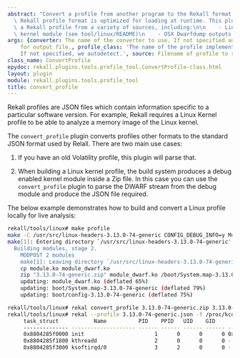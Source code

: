 ```yaml
---
abstract: "Convert a profile from another program to the Rekall format.\n\n    The\
  \ Rekall profile format is optimized for loading at runtime. This plugin\n    produces\
  \ a Rekall profile from a variety of sources, including:\n\n    - Linux debug compiled\
  \ kernel module (see tool/linux/README)\n    - OSX Dwarfdump outputs.\n    "
args: {converter: The name of the converter to use. If not specified autoguess., out_file: Path
    for output file., profile_class: 'The name of the profile implementation to specify.
    If not specified, we autodetect.', source: Filename of profile to read.}
class_name: ConvertProfile
epydoc: rekall.plugins.tools.profile_tool.ConvertProfile-class.html
layout: plugin
module: rekall.plugins.tools.profile_tool
title: convert_profile
---
```


Rekall profiles are JSON files which contain information specific to a
particular software version. For example, Rekall requires a Linux Kernel profile
to be able to analyze a memory image of the Linux kernel.

The `convert_profile` plugin converts profiles other formats to the standard
JSON format used by Relall. There are two main use cases:

1. If you have an old Volatility profile, this plugin will parse that.

2. When building a Linux kernel profile, the build system produces a debug
   enabled kernel module inside a Zip file. In this case you can use the
   `convert_profile` plugin to parse the DWARF stream from the debug module and
   produce the JSON file required.


The below example demonstrates how to build and convert a Linux profile locally
for live analysis:

```sh
rekall/tools/linux# make profile
make -C /usr/src/linux-headers-3.13.0-74-generic CONFIG_DEBUG_INFO=y M=`pwd` modules
make[1]: Entering directory `/usr/src/linux-headers-3.13.0-74-generic'
  Building modules, stage 2.
    MODPOST 2 modules
    make[1]: Leaving directory `/usr/src/linux-headers-3.13.0-74-generic'
    cp module.ko module_dwarf.ko
    zip "3.13.0-74-generic.zip" module_dwarf.ko /boot/System.map-3.13.0-74-generic /boot/config-3.13.0-74-generic
    updating: module_dwarf.ko (deflated 65%)
    updating: boot/System.map-3.13.0-74-generic (deflated 79%)
    updating: boot/config-3.13.0-74-generic (deflated 75%)

rekall/tools/linux# rekal convert_profile 3.13.0-74-generic.zip 3.13.0-74-generic.json
rekall/tools/linux# rekal --profile 3.13.0-74-generic.json -f /proc/kcore pslist
     task_struct           Name          PID    PPID   UID    GID        DTB              Start Time        Binary
     -------------- -------------------- ------ ------ ------ ------ -------------- ------------------------ ------
     0x8804285f0000 init                      1      0      0      0 0x000426592000     2016-01-29 12:50:31Z /sbin/init
     0x8804285f1800 kthreadd                  2      0      0      0 -                  2016-01-29 12:50:31Z -
     0x8804285f3000 ksoftirqd/0               3      2      0      0 -                  2016-01-29 12:50:31Z -
```
